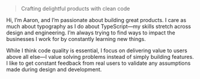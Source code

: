 > Crafting delightful products with clean code

Hi, I’m Aaron, and I’m passionate about building great products. I care as much about typography as I do about TypeScript—my skills stretch across design and engineering. I’m always trying to find ways to impact the businesses I work for by constantly learning new things.

While I think code quality is essential, I focus on delivering value to users above all else—I value solving problems instead of simply building features. I like to get constant feedback from real users to validate any assumptions made during design and development.
